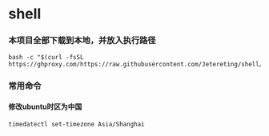 # shell


### 本项目全部下载到本地，并放入执行路径
```shell
bash -c "$(curl -fsSL https://ghproxy.com/https://raw.githubusercontent.com/Jetereting/shell/main/down.sh)"
```

### 常用命令
#### 修改ubuntu时区为中国
```shell
timedatectl set-timezone Asia/Shanghai
```
